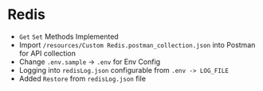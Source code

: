 # Redis
* `Get` `Set` Methods Implemented
* Import `/resources/Custom Redis.postman_collection.json` into Postman for API collection
* Change `.env.sample` -> `.env` for Env Config
* Logging into `redisLog.json` configurable from `.env -> LOG_FILE`
* Added `Restore` from `redisLog.json` file